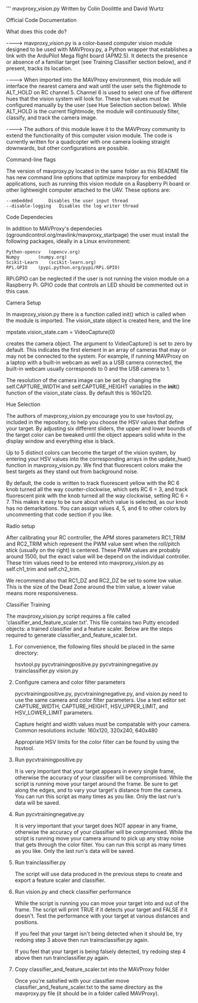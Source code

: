 '''
mavproxy_vision.py
Written by Colin Doolittle and David Wurtz

Official Code Documentation


What does this code do?

---->	mavproxy_vision.py is a color-based computer vision module 
	designed to be used with MAVProxy.py, a Python wrapper that
	establishes a link with the ArduPilot Mega flight board
	(APM2.5). It detects the presence or absence of a familiar 
	target (see Training Classifier section below), and if 
	present, tracks its location. 

---->	When imported into the MAVProxy environment, this module
	will interface the nearest camera and wait until the user
	sets the flightmode to ALT_HOLD on RC channel 5. Channel 6 
	is used to select one of five different hues that the 
	vision system will look for. These hue values must be 
	configured manually by the user (see Hue Selection section
	below).  While ALT_HOLD is the current flightmode, the 
	module will continuously filter, classify, and track the
	camera image.  	

---->	The authors of this module leave it to the MAVProxy
	community to extend the functionality of this computer 
	vision module. The code is currently written for a 
	quadcopter with one camera looking straight downwards, but
	other configurations are possible.

Command-line flags

The version of mavproxy.py located in the same folder as this README
file has new command line options that optimize mavproxy for
embedded applications, such as running this vision module on a 
Raspberry Pi board or other lightweight computer attached to the UAV.
These options are:

	--embedded		Disables the user input thread
	--disable-logging	Disables the log writer thread


Code Dependecies

In addition to MAVProxy's dependecies 
(qgroundcontrol.org/mavlink/mavproxy_startpage) the user must 
install the following packages, ideally in a Linux environment:

	Python-opencv	(opencv.org)
	Numpy		(numpy.org)
	Scikit-Learn	(scikit-learn.org)
	RPi.GPIO	(pypi.python.org/pypi/RPi.GPIO)

RPi.GPIO can be neglected if the user is not running the vision
module on a Raspberry Pi. GPIO code that controls an LED should be 
commented out in this case.


Camera Setup

In mavproxy_vision.py there is a function called init() which
is called when the module is imported.  The vision_state object is
created here, and the line

mpstate.vision_state.cam = VideoCapture(0)

creates the camera object.  The argument to VideoCapture() is set
to zero by default.  This indicates the first element in an array
of cameras that may or may not be connected to the system. For
example, if running MAVProxy on a laptop with a built-in webcam as
well as a USB camera connected, the built-in webcam usually
corresponds to 0 and the USB camera to 1.  

The resolution of the camera image can be set by changing the 
self.CAPTURE_WIDTH and self.CAPTURE_HEIGHT variables in the 
__init__() function of the vision_state class. By default this is
160x120.

  

Hue Selection

The authors of mavproxy_vision.py encourage you to use hsvtool.py,
included in the repository, to help you choose the HSV values that
define your target.  By adjusting six different sliders, the upper 
and lower bounds of the target color can be tweaked until the object 
appears solid white in the display window and everything else is
black.

Up to 5 distinct colors can become the target of the vision system,
by entering your HSV values into the corresponding arrays in the 
update_hue() function in mavproxy_vision.py.  We find that 
fluorescent colors make the best targets as they stand out from
background noise.

By default, the code is written to track fluorescent yellow with the
RC 6 knob turned all the way counter-clockwise, which sets RC 6 = 3,
and track fluorescent pink with the knob turned all the way
clockwise, setting RC 6 = 7.  This makes it easy to be sure about 
which value is selected, as our knob has no demarkations.  You can 
assign values 4, 5, and 6 to other colors by uncommenting that code
section if you like.


Radio setup

After calibrating your RC controller, the APM stores parameters
RC1_TRIM and RC2_TRIM which represent the PWM value sent when the
roll/pitch stick (usually on the right) is centered.  These PWM
values are probably around 1500, but the exact value will be depend
on the individual controller.  These trim values need to be entered
into mavproxy_vision.py as self.ch1_trim and self.ch2_trim.

We recommend also that RC1_DZ and RC2_DZ be set to some low value. 
This is the size of the Dead Zone around the trim value, a lower
value means more responsiveness.


Classifier Training

The mavproxy_vision.py script requires a file called 
'classifier_and_feature_scaler.txt'. This file contains two Putty 
encoded objects: a trained classifier and a feature scaler. Below are
the steps required to generate classifier_and_feature_scaler.txt. 


1. 	For convenience, the following files should be placed in the same
	directory:

	hsvtool.py
	pycvtrainingpositive.py
	pycvtrainingnegative.py
	trainclassifier.py
	vision.py

2. 	Configure camera and color filter parameters

	pycvtrainingpositive.py, pycvtrainingnegative.py, and vision.py
	need to use the same camera and color filter parameters. Use a text
	editor set CAPTURE_WIDTH, CAPTURE_HEIGHT, HSV_UPPER_LIMIT, and 
	HSV_LOWER_LIMIT parameters.

	Capture height and width values must be compatable with your camera.
	Common resolutions include: 160x120, 320x240, 640x480

	Appropriate HSV limits for the color filter can be found by using
	the hsvtool.

3.	Run pycvtrainingpositive.py

	It is very important that your target appears in every single frame,  
	otherwise the accuracy of your classifier will be compromised. While
	the script is running move your target around the frame. Be sure to 
	get along the edges, and to vary your target's distance from the 
	camera. You can run this script as many times as you like. Only the 
	last run's data will be saved.

4. 	Run pycvtrainingnegative.py 

	It is very important that your target does NOT appear in any frame,
	otherwise the accuracy of your classifier will be compromised. While 
	the script is running move your camera around to pick up any stray
	noise that gets through the color filter. You can run this script as 
	many times as you like. Only the last run's data will be saved.

5. 	Run trainclassifier.py

	The script will use data produced in the previous steps to create 
	and export a feature scaler and classifier.

6. 	Run vision.py and check classifier performance

	While the script is running you can move your target into and out
	of the frame. The script will print TRUE if it detects your target
	and FALSE if it doesn't. Test the performance with your target at
	various distances and positions.

	If you feel that your target isn't being detected when it should be,
	try redoing step 3 above then run trainsclassifier.py again.

	If you feel that your target is being falsely detected, try redoing
	step 4 above then run trainclassifier.py again. 

7. 	Copy classifier_and_feature_scaler.txt into the MAVProxy folder

	Once you're satisfied with your classifier move 
	classifier_and_feature_scaler.txt to the same directory as the 
	mavproxy.py file (it should be in a folder called
	MAVProxy).


	


  